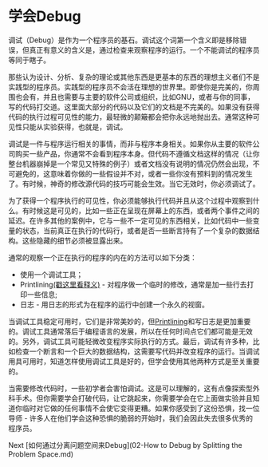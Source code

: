 # 学会Debug

调试（Debug）是作为一个程序员的基石。调试这个词第一个含义即是移除错误，但真正有意义的含义是，通过检查来观察程序的运行。一个不能调试的程序员等同于瞎子。

那些认为设计、分析、复杂的理论或其他东西是更基本的东西的理想主义者们不是实践型的程序员。实践型的程序员不会活在理想的世界里。即使你是完美的，你周围也会有，并且也需要与主要的软件公司或组织，比如GNU，或者与你的同事，写的代码打交道。这里面大部分的代码以及它们的文档是不完美的。如果没有获得代码的执行过程可见性的能力，最轻微的颠簸都会把你永远地抛出去。通常这种可见性只能从实验获得，也就是，调试。

调试是一件与程序运行相关的事情，而非与程序本身相关。如果你从主要的软件公司购买一些产品，你通常不会看到程序本身。但代码不遵循文档这样的情况（让你整台机器崩掉是一个常见又特殊的例子）或者文档没有说明的情况仍然会出现，不可避免的，这意味着你做的一些假设并不对，或者一些你没有预料到的情况发生了。有时候，神奇的修改源代码的技巧可能会生效。当它无效时，你必须调试了。

为了获得一个程序执行的可见性，你必须能够执行代码并且从这个过程中观察到什么。有时候这是可见的，比如一些正在呈现在屏幕上的东西，或者两个事件之间的延迟。在许多其他的案例中，它与一些不一定可见的东西相关，比如代码中一些变量的状态，当前真正在执行的代码行，或者是否一些断言持有了一个复杂的数据结构。这些隐藏的细节必须被显露出来。


通常的观察一个正在执行的程序的内在的方法可以如下分类：

- 使用一个调试工具；
- Printlining[(戳这里看释义)](../../4-Glossary.md) - 对程序做一个临时的修改，通常是加一些行去打印一些信息;
- 日志 - 用日志的形式为在程序的运行中创建一个永久的视窗。

当调试工具稳定可用时，它们是非常美妙的，但[Printlining](../../4-Glossary.md)和写日志是更加重要的。调试工具通常落后于编程语言的发展，所以在任何时间点它们都可能是无效的。另外，调试工具可能轻微改变程序实际执行的方式。最后，调试有许多种，比如检查一个断言和一个巨大的数据结构，这需要写代码并改变程序的运行。当调试用具可用时，知道怎样使用调试工具是好的，但学会使用其他两种方式是至关重要的。

当需要修改代码时，一些初学者会害怕调试。这是可以理解的，这有点像探索型外科手术。但你需要学会打破代码，让它跳起来，你需要学会在它上面做实验并且知道你临时对它做的任何事情不会使它变得更糟。如果你感受到了这份恐惧，找一位导师 - 许多人在他们学会这种恐惧的脆弱的开始时，我们会因此失去很多优秀的程序员。

Next [如何通过分离问题空间来Debug](02-How to Debug by Splitting the Problem Space.md)
